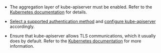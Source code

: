 - The aggregation layer of kube-apiserver must be enabled. Refer to the 
  [Kubernetes documentation](https://kubernetes.io/docs/tasks/access-kubernetes-api/configure-aggregation-layer/)
  for details. 
  
- [Select a supported authentication method](../reference/cnx/authentication) 
  and [configure kube-apiserver](https://kubernetes.io/docs/admin/authentication/) accordingly.
  
- Ensure that kube-apiserver allows TLS communications, which it usually
  does by default. Refer to the [Kubernetes documentation](https://kubernetes.io/docs/admin/accessing-the-api/)
  for more information.
